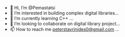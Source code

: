 - 👋 Hi, I’m @Pemastatsi
- 👀 I’m interested in building complex digital libraries...
- 🌱 I’m currently learning C++ ...
- 💞️ I’m looking to collaborate on digital library project...
- 📫 How to reach me peterstavrinides0@gmail.com ...

<!---
Pemastatsi/Pemastatsi is a ✨ special ✨ repository because its `README.md` (this file) appears on your GitHub profile.
You can click the Preview link to take a look at your changes.
--->
